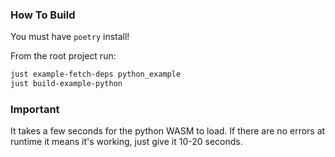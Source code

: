 ### How To Build

You must have `poetry` install!

From the root project run:

```bash
just example-fetch-deps python_example
just build-example-python
```

### Important

It takes a few seconds for the python WASM to load. If there are no errors at runtime it means it's working, just give it 10-20 seconds.
